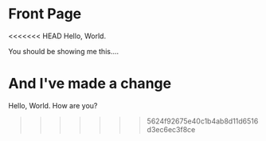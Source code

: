 # Front Page

<<<<<<< HEAD
Hello, World.

You should be showing me this....

And I've made a change
=======
Hello, World. How are you?
>>>>>>> 5624f92675e40c1b4ab8d11d6516d3ec6ec3f8ce

